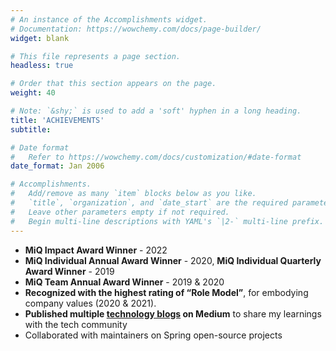 ```yaml
---
# An instance of the Accomplishments widget.
# Documentation: https://wowchemy.com/docs/page-builder/
widget: blank

# This file represents a page section.
headless: true

# Order that this section appears on the page.
weight: 40

# Note: `&shy;` is used to add a 'soft' hyphen in a long heading.
title: 'ACHIEVEMENTS'
subtitle:

# Date format
#   Refer to https://wowchemy.com/docs/customization/#date-format
date_format: Jan 2006

# Accomplishments.
#   Add/remove as many `item` blocks below as you like.
#   `title`, `organization`, and `date_start` are the required parameters.
#   Leave other parameters empty if not required.
#   Begin multi-line descriptions with YAML's `|2-` multi-line prefix.
---
```


- **MiQ Impact Award Winner** - 2022
- **MiQ Individual Annual Award Winner** - 2020, **MiQ Individual Quarterly Award Winner** - 2019
- **MiQ Team Annual Award Winner** - 2019 & 2020
- **Recognized with the highest rating of “Role Model”**, for embodying company values (2020 & 2021).
- **Published multiple [technology blogs](https://medium.com/@siddhant_47693) on Medium** to share my learnings with the tech community
- Collaborated with maintainers on Spring open-source projects
